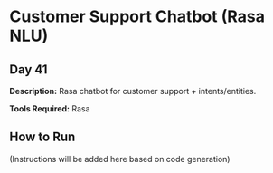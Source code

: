 # Customer Support Chatbot (Rasa NLU)

## Day 41

**Description:** Rasa chatbot for customer support + intents/entities.

**Tools Required:** Rasa

## How to Run

(Instructions will be added here based on code generation)
